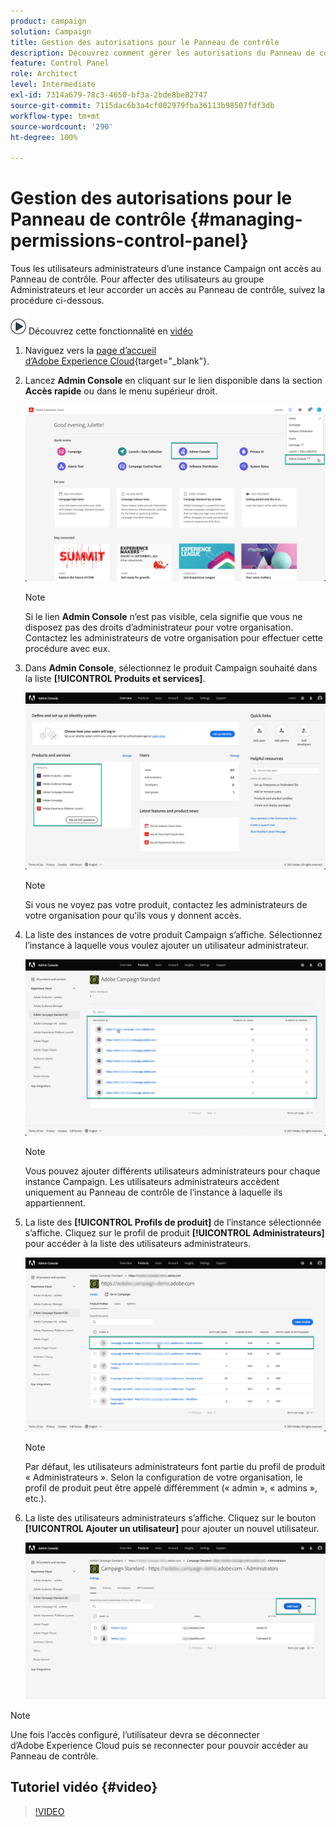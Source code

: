 ```yaml
---
product: campaign
solution: Campaign
title: Gestion des autorisations pour le Panneau de contrôle
description: Découvrez comment gérer les autorisations du Panneau de contrôle
feature: Control Panel
role: Architect
level: Intermediate
exl-id: 7314a679-78c3-4650-bf3a-2bde8be82747
source-git-commit: 7115dac6b3a4cf002979fba36113b98507fdf3db
workflow-type: tm+mt
source-wordcount: '290'
ht-degree: 100%

---
```


# Gestion des autorisations pour le Panneau de contrôle {#managing-permissions-control-panel}

Tous les utilisateurs administrateurs d’une instance Campaign ont accès au Panneau de contrôle. Pour affecter des utilisateurs au groupe Administrateurs et leur accorder un accès au Panneau de contrôle, suivez la procédure ci-dessous.

![](assets/do-not-localize/how-to-video.png) Découvrez cette fonctionnalité en [vidéo](../../discover/using/managing-permissions.md#video)

1. Naviguez vers la [page d’accueil d’Adobe Experience Cloud](https://experiencecloud.adobe.com/){target=&quot;_blank&quot;}.

1. Lancez **Admin Console** en cliquant sur le lien disponible dans la section **Accès rapide** ou dans le menu supérieur droit.

   ![](assets/do-not-localize/control_panel_admin-console.png)

   >[!NOTE]
   >
   >Si le lien **Admin Console** n’est pas visible, cela signifie que vous ne disposez pas des droits d’administrateur pour votre organisation. Contactez les administrateurs de votre organisation pour effectuer cette procédure avec eux.

1. Dans **Admin Console**, sélectionnez le produit Campaign souhaité dans la liste **[!UICONTROL Produits et services]**.

   ![](assets/do-not-localize/control_panel_product-list.png)

   >[!NOTE]
   >
   >Si vous ne voyez pas votre produit, contactez les administrateurs de votre organisation pour qu’ils vous y donnent accès.

1. La liste des instances de votre produit Campaign s’affiche. Sélectionnez l’instance à laquelle vous voulez ajouter un utilisateur administrateur.

   ![](assets/do-not-localize/control_panel_add_user_4.png)

   >[!NOTE]
   >
   >Vous pouvez ajouter différents utilisateurs administrateurs pour chaque instance Campaign. Les utilisateurs administrateurs accèdent uniquement au Panneau de contrôle de l’instance à laquelle ils appartiennent.

1. La liste des **[!UICONTROL Profils de produit]** de l’instance sélectionnée s’affiche. Cliquez sur le profil de produit **[!UICONTROL Administrateurs]** pour accéder à la liste des utilisateurs administrateurs.

   ![](assets/do-not-localize/control_panel_add_user_5.png)

   >[!NOTE]
   >
   >Par défaut, les utilisateurs administrateurs font partie du profil de produit « Administrateurs ». Selon la configuration de votre organisation, le profil de produit peut être appelé différemment (« admin », « admins », etc.).

1. La liste des utilisateurs administrateurs s’affiche. Cliquez sur le bouton **[!UICONTROL Ajouter un utilisateur]** pour ajouter un nouvel utilisateur.

   ![](assets/do-not-localize/control_panel_add_user_6.png)

>[!NOTE]
>
>Une fois l’accès configuré, l’utilisateur devra se déconnecter d’Adobe Experience Cloud puis se reconnecter pour pouvoir accéder au Panneau de contrôle.

## Tutoriel vidéo {#video}

>[!VIDEO](https://video.tv.adobe.com/v/27147?quality=12)
